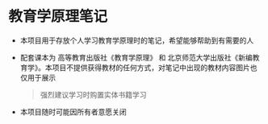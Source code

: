 # 教育学原理笔记

- 本项目用于存放个人学习教育学原理时的笔记，希望能够帮助到有需要的人

- 配套课本为 高等教育出版社《教育学原理》 和 北京师范大学出版社《新编教育学》。本项目不提供获得教材的任何方式，对笔记中出现的教材内容图片也仅用于展示

    > 强烈建议学习时购置实体书籍学习

- 本项目随时可能因所有者意愿关闭

